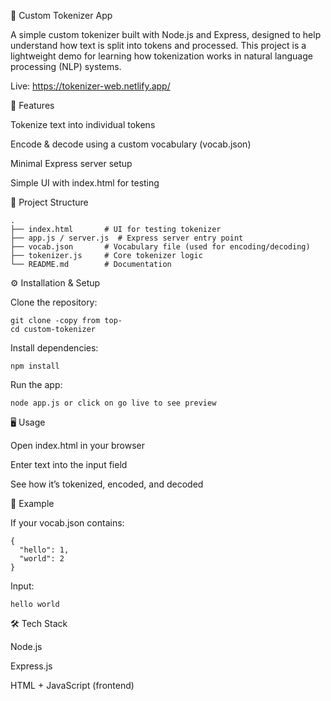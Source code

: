 🧩 Custom Tokenizer App

A simple custom tokenizer built with Node.js and Express, designed to help understand how text is split into tokens and processed.
This project is a lightweight demo for learning how tokenization works in natural language processing (NLP) systems.

Live: https://tokenizer-web.netlify.app/

🚀 Features

Tokenize text into individual tokens

Encode & decode using a custom vocabulary (vocab.json)

Minimal Express server setup

Simple UI with index.html for testing

📂 Project Structure

```
.
├── index.html       # UI for testing tokenizer
├── app.js / server.js  # Express server entry point
├── vocab.json       # Vocabulary file (used for encoding/decoding)
├── tokenizer.js     # Core tokenizer logic
└── README.md        # Documentation
```

⚙️ Installation & Setup

Clone the repository:

```
git clone -copy from top-
cd custom-tokenizer
```
Install dependencies:
```
npm install
```

Run the app:
```
node app.js or click on go live to see preview
```

🖥️ Usage

Open index.html in your browser

Enter text into the input field

See how it’s tokenized, encoded, and decoded

📘 Example

If your vocab.json contains:

```
{
  "hello": 1,
  "world": 2
}

```

Input:
```
hello world
```

🛠️ Tech Stack

Node.js

Express.js

HTML + JavaScript (frontend)

